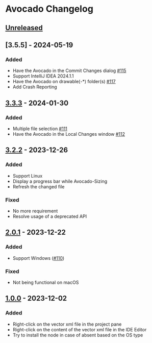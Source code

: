 <!-- Keep a Changelog guide -> https://keepachangelog.com -->

# Avocado Changelog

## [Unreleased]

## [3.5.5] - 2024-05-19

### Added

- Have the Avocado in the Commit Changes dialog [#115](https://github.com/Drjacky/Avocado/issues/115)
- Support IntelliJ IDEA 2024.1.1
- Have the Avocado on drawable(-*) folder(s) [#117](https://github.com/Drjacky/Avocado/issues/117)
- Add Crash Reporting

## [3.3.3] - 2024-01-30

### Added

- Multiple file selection [#111](https://github.com/Drjacky/Avocado/issues/111)
- Have the Avocado in the Local Changes window [#112](https://github.com/Drjacky/Avocado/issues/112)

## [3.2.2] - 2023-12-26

### Added

- Support Linux
- Display a progress bar while Avocado-Sizing
- Refresh the changed file

### Fixed

- No more requirement
- Resolve usage of a deprecated API

## [2.0.1] - 2023-12-22

### Added

- Support Windows ([#110](https://github.com/Drjacky/Avocado/issues/110))

### Fixed

- Not being functional on macOS

## [1.0.0] - 2023-12-02

### Added

- Right-click on the vector xml file in the project pane
- Right-click on the content of the vector xml file in the IDE Editor
- Try to install the node in case of absent based on the OS type

[Unreleased]: https://github.com/Drjacky/Avocado/compare/v3.3.3...HEAD
[3.3.3]: https://github.com/Drjacky/Avocado/commits/v3.3.3
[3.2.2]: https://github.com/Drjacky/Avocado/commits/v3.2.2
[2.0.1]: https://github.com/Drjacky/Avocado/commits/v2.0.1
[1.0.0]: https://github.com/Drjacky/Avocado/commits/v1.0.0
